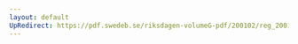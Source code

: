 ```yaml
---
layout: default
UpRedirect: https://pdf.swedeb.se/riksdagen-volumeG-pdf/200102/reg_200102/reg_200102_0297.pdf
---
```

